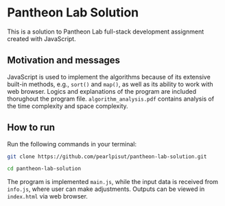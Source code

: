 # Pantheon Lab Solution
This is a solution to Pantheon Lab full-stack development assignment created with JavaScript.

## Motivation and messages
JavaScript is used to implement the algorithms because of its extensive built-in methods, e.g., `sort()` and `map()`, as well as its ability to work with web browser. 
Logics and explanations of the program are included thorughout the program file. `algorithm_analysis.pdf` contains analysis of the time complexity and space complexity. 

## How to run
Run the following commands in your terminal:
```bash
git clone https://github.com/pearlpisut/pantheon-lab-solution.git

cd pantheon-lab-solution
```
The program is implemented `main.js`, while the input data is received from `info.js`, where user can make adjustments. Outputs can be viewed in `index.html` via web
browser.
